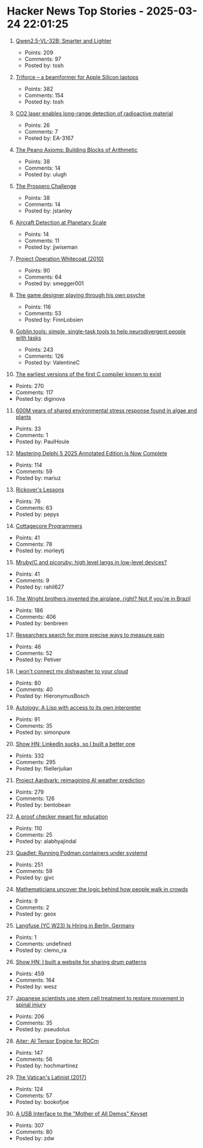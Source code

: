 # Hacker News Top Stories - 2025-03-24 22:01:25

1. [Qwen2.5-VL-32B: Smarter and Lighter](https://qwenlm.github.io/blog/qwen2.5-vl-32b/)
   - Points: 209
   - Comments: 97
   - Posted by: tosh

2. [Triforce – a beamformer for Apple Silicon laptops](https://crates.io/crates/triforce-lv2)
   - Points: 382
   - Comments: 154
   - Posted by: tosh

3. [CO2 laser enables long-range detection of radioactive material](https://physicsworld.com/a/co2-laser-enables-long-range-detection-of-radioactive-material/)
   - Points: 26
   - Comments: 7
   - Posted by: EA-3167

4. [The Peano Axioms: Building Blocks of Arithmetic](https://principlesofcryptography.com/number-theory-primer-an-axiomatic-study-of-natural-numbers-peano-axioms/)
   - Points: 38
   - Comments: 14
   - Posted by: ulugh

5. [The Prospero Challenge](https://www.mattkeeter.com/projects/prospero/)
   - Points: 38
   - Comments: 14
   - Posted by: jstanley

6. [Aircraft Detection at Planetary Scale](https://www.planet.com/pulse/aircraft-detection-at-planetary-scale/)
   - Points: 14
   - Comments: 11
   - Posted by: jjwiseman

7. [Project Operation Whitecoat (2010)](https://scholarworks.lib.csusb.edu/cgi/viewcontent.cgi?article=1201&context=history-in-the-making)
   - Points: 90
   - Comments: 64
   - Posted by: smegger001

8. [The game designer playing through his own psyche](https://www.newyorker.com/culture/persons-of-interest/the-game-designer-playing-through-his-own-psyche)
   - Points: 116
   - Comments: 53
   - Posted by: FinnLobsien

9. [Goblin.tools: simple, single-task tools to help neurodivergent people with tasks](https://goblin.tools/)
   - Points: 243
   - Comments: 126
   - Posted by: ValentineC

10. [The earliest versions of the first C compiler known to exist](https://github.com/mortdeus/legacy-cc)
   - Points: 270
   - Comments: 117
   - Posted by: diginova

11. [600M years of shared environmental stress response found in algae and plants](https://phys.org/news/2025-03-million-years-environmental-stress-response.html)
   - Points: 33
   - Comments: 1
   - Posted by: PaulHoule

12. [Mastering Delphi 5 2025 Annotated Edition Is Now Complete](https://blog.marcocantu.com/blog/2025-march-mastering-delphi5-annotated-complete.html)
   - Points: 114
   - Comments: 59
   - Posted by: mariuz

13. [Rickover's Lessons](https://www.chinatalk.media/p/rickovers-lessons-how-to-build-a)
   - Points: 76
   - Comments: 63
   - Posted by: pepys

14. [Cottagecore Programmers](https://tjmorley.com/blogposts/cottagecoreprogrammers.html)
   - Points: 41
   - Comments: 78
   - Posted by: morleytj

15. [Mruby/C and picoruby: high level langs in low-level devices?](https://github.com/picoruby/picoruby)
   - Points: 41
   - Comments: 9
   - Posted by: rahil627

16. [The Wright brothers invented the airplane, right? Not if you're in Brazil](https://www.washingtonpost.com/world/2025/03/21/brazil-airplane-wright-brothers-santos-dumont/)
   - Points: 186
   - Comments: 406
   - Posted by: benbreen

17. [Researchers search for more precise ways to measure pain](https://www.washingtonpost.com/science/2025/03/23/pain-measure-precision-research/)
   - Points: 46
   - Comments: 52
   - Posted by: Petiver

18. [I won't connect my dishwasher to your cloud](https://www.jeffgeerling.com/blog/2025/i-wont-connect-my-dishwasher-your-stupid-cloud)
   - Points: 80
   - Comments: 40
   - Posted by: HieronymusBosch

19. [Autology: A Lisp with access to its own interpreter](https://github.com/Kimbsy/autology)
   - Points: 91
   - Comments: 35
   - Posted by: simonpure

20. [Show HN: LinkedIn sucks, so I built a better one](https://heyopenspot.com/)
   - Points: 332
   - Comments: 295
   - Posted by: fliellerjulian

21. [Project Aardvark: reimagining AI weather prediction](https://www.turing.ac.uk/blog/project-aardvark-reimagining-ai-weather-prediction)
   - Points: 279
   - Comments: 126
   - Posted by: bentobean

22. [A proof checker meant for education](https://jsiek.github.io/deduce/index.html)
   - Points: 110
   - Comments: 25
   - Posted by: alabhyajindal

23. [Quadlet: Running Podman containers under systemd](https://mo8it.com/blog/quadlet/)
   - Points: 251
   - Comments: 59
   - Posted by: gjvc

24. [Mathematicians uncover the logic behind how people walk in crowds](https://news.mit.edu/2025/mathematicians-uncover-logic-behind-how-crowds-walk-0324)
   - Points: 9
   - Comments: 2
   - Posted by: geox

25. [Langfuse (YC W23) Is Hiring in Berlin, Germany](https://langfuse.com/careers)
   - Points: 1
   - Comments: undefined
   - Posted by: clemo_ra

26. [Show HN: I built a website for sharing drum patterns](http://drumpatterns.onether.com)
   - Points: 459
   - Comments: 164
   - Posted by: wesz

27. [Japanese scientists use stem cell treatment to restore movement in spinal injury](https://medicalxpress.com/news/2025-03-japanese-scientists-stem-cell-treatment.html)
   - Points: 206
   - Comments: 35
   - Posted by: pseudolus

28. [Aiter: AI Tensor Engine for ROCm](https://rocm.blogs.amd.com/software-tools-optimization/aiter:-ai-tensor-engine-for-rocm™/README.html)
   - Points: 147
   - Comments: 56
   - Posted by: hochmartinez

29. [The Vatican's Latinist (2017)](https://newcriterion.com/article/the-vaticans-latinist/)
   - Points: 124
   - Comments: 57
   - Posted by: bookofjoe

30. [A USB Interface to the "Mother of All Demos" Keyset](https://www.righto.com/2025/03/mother-of-all-demos-usb-keyset-interface.html)
   - Points: 307
   - Comments: 80
   - Posted by: zdw

